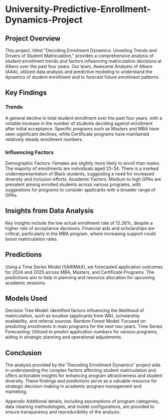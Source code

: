 # University-Predictive-Enrollment-Dynamics-Project

## Project Overview
This project, titled "Decoding Enrollment Dynamics: Unveiling Trends and Drivers of Student Matriculation," provides a comprehensive analysis of student enrollment trends and factors influencing matriculation decisions at Albers over the past four years. Our team, Awesome Analysts of Albers (AAA), utilized data analysis and predictive modeling to understand the dynamics of student enrollment and to forecast future enrollment patterns.

## Key Findings
### Trends
A general decline in total student enrollment over the past four years, with a notable increase in the number of students deciding against enrollment after initial acceptance.
Specific programs such as Masters and MBA have seen significant declines, while Certificate programs have maintained relatively steady enrollment numbers.

### Influencing Factors
Demographic Factors: Females are slightly more likely to enroll than males. The majority of enrollments are individuals aged 25-34. There is a marked underrepresentation of Black students, suggesting a need for increased diversity and inclusion efforts.
Academic Factors: Medium to high GPAs are prevalent among enrolled students across various programs, with suggestions for programs to consider applicants with a broader range of GPAs.

## Insights from Data Analysis
Key insights include the low actual enrollment rate of 12.26%, despite a higher rate of acceptance decisions.
Financial aids and scholarships are critical, particularly in the MBA program, where increasing support could boost matriculation rates.

## Predictions
Using a Time Series Model (SARIMAX), we forecasted application outcomes for 2024 and 2025 across MBA, Masters, and Certificate Programs. The predictions aim to help in planning and resource allocation for upcoming academic sessions.

## Models Used
Decision Tree Model: Identified factors influencing the likelihood of matriculation, such as location (applicants from WA), scholarship availability, and referral sources.
Random Forest Model: Focused on predicting enrollments in main programs for the next two years.
Time Series Forecasting: Utilized to predict application numbers for various programs, aiding in strategic planning and operational adjustments.

## Conclusion
The analysis provided by the "Decoding Enrollment Dynamics" project aids in understanding the complex factors affecting student matriculation and offers actionable insights for enhancing program attractiveness and student diversity. These findings and predictions serve as a valuable resource for strategic decision-making in academic program management and marketing.

Appendix
Additional details, including assumptions of program categories, data cleaning methodologies, and model configurations, are provided to ensure transparency and reproducibility of the analysis.

